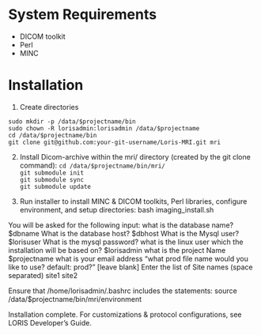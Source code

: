 # System Requirements
 * DICOM toolkit
 * Perl
 * MINC

# Installation

1. Create directories

```sudo mkdir -p /data/$projectname/bin``` <br>
```sudo chown -R lorisadmin:lorisadmin /data/$projectname``` <br>
```cd /data/$projectname/bin``` <br>
```git clone git@github.com:your-git-username/Loris-MRI.git mri```

2. Install Dicom-archive within the mri/ directory (created by the git clone command):
```cd /data/$projectname/bin/mri/ ```  <br>
```git submodule init```  <br>
```git submodule sync```  <br>
```git submodule update```

3. Run installer to install MINC & DICOM toolkits, Perl libraries, configure environment, and setup directories:
bash imaging_install.sh

You will be asked for the following input: 
what is the database name? $dbname
What is the database host? $dbhost
What is the Mysql user? $lorisuser 
What is the mysql password? 
what is the linux user which the installation will be based on? $lorisadmin
what is the project Name $projectname
what is your email address 
“what prod file name would you like to use? default: prod?”  [leave blank]
Enter the list of Site names (space separated) site1 site2

Ensure that /home/lorisadmin/.bashrc includes the statements: 
source /data/$projectname/bin/mri/environment

Installation complete. For customizations & protocol configurations, see LORIS Developer’s Guide.
